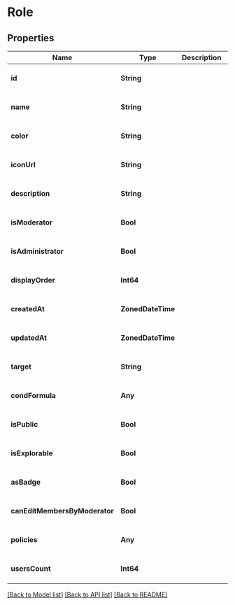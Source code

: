 # Role


## Properties
Name | Type | Description | Notes
------------ | ------------- | ------------- | -------------
**id** | **String** |  | [default to nothing]
**name** | **String** |  | [default to nothing]
**color** | **String** |  | [default to nothing]
**iconUrl** | **String** |  | [default to nothing]
**description** | **String** |  | [default to nothing]
**isModerator** | **Bool** |  | [default to nothing]
**isAdministrator** | **Bool** |  | [default to nothing]
**displayOrder** | **Int64** |  | [default to nothing]
**createdAt** | **ZonedDateTime** |  | [default to nothing]
**updatedAt** | **ZonedDateTime** |  | [default to nothing]
**target** | **String** |  | [default to nothing]
**condFormula** | **Any** |  | [default to nothing]
**isPublic** | **Bool** |  | [default to nothing]
**isExplorable** | **Bool** |  | [default to nothing]
**asBadge** | **Bool** |  | [default to nothing]
**canEditMembersByModerator** | **Bool** |  | [default to nothing]
**policies** | **Any** |  | [default to nothing]
**usersCount** | **Int64** |  | [default to nothing]


[[Back to Model list]](../README.md#models) [[Back to API list]](../README.md#api-endpoints) [[Back to README]](../README.md)


